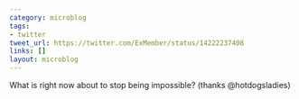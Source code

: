 ```yaml
---
category: microblog
tags:
- twitter
tweet_url: https://twitter.com/ExMember/status/14222237408
links: []
layout: microblog
---
```

What is right now about to stop being impossible? (thanks @hotdogsladies)
